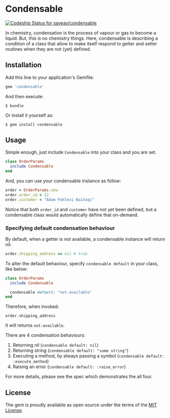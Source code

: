 # Condensable

[ ![Codeship Status for saveav/condensable](https://codeship.com/projects/ba0907e0-5c16-0133-cf88-42612c8c8541/status?branch=master)](https://codeship.com/projects/110913)

In chemistry, condensation is the process of vapour or gas to become a liquid. But,
this is no chemistry things. Here, condensable is describing a condition of a class
that allow to make itself respond to getter and setter routines when they are not 
(yet) defined.

## Installation

Add this line to your application's Gemfile:

```ruby
gem 'condensable'
```

And then execute:

    $ bundle

Or install it yourself as:

    $ gem install condensable

## Usage

Simple enough, just include `Condensable` into your class and you are set.

```ruby
class OrderParams
  include Condensable
end
```

And, you can use your condensable instance as follow:

```ruby
order = OrderParams.new
order.order_id = 12
order.customer = "Adam Pahlevi Baihaqi"
```

Notice that both `order_id` and `customer` have not yet been defined, but a condensable
class would automatically define that on-demand.

### Specifying default condensation behaviour

By default, when a getter is not available, a condensable instance will return nil:

```ruby
order.shipping_address == nil # true
```

To alter the default behaviour, specify `condensable default` in your class, like below:

```ruby
class OrderParams
  include Condensable

  condensable default: "not-available"
end
```

Therefore, when invoked:

```
order.shipping_address
```

It will returns `not-available`.

There are 4 condensation behaviours:

1. Returning nil (`condensable default: nil`)
2. Returning string (`condensable default: "some string"`)
3. Executing a method, by always passing a symbol (`condensable default: :execute_method`)
4. Raising an error (`condensable default: :raise_error`)

For more details, please see the spec which demonstrates the all four.

## License

The gem is proudly available as open source under the terms of the [MIT License](http://opensource.org/licenses/MIT).
